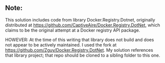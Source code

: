 ## Note:
This solution includes code from library Docker.Registry.Dotnet, originally distributed at https://github.com/CaptiveAire/Docker.Registry.DotNet, which claims to be the original attempt at a Docker registry API package. 

HOWEVER: At the time of this writing that library does not build and does not appear to be actively maintained.  I used the fork at https://github.com/Zguy/Docker.Registry.DotNet.  My solution references that library project; that repo should be cloned to a sibling folder to this one. 
